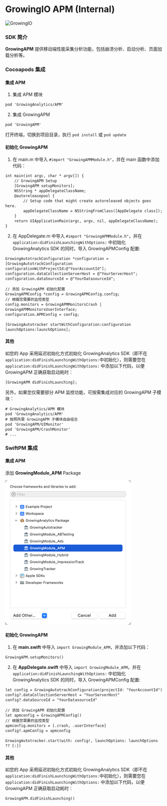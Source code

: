 GrowingIO APM (Internal)
======
![GrowingIO](https://www.growingio.com/vassets/images/home_v3/gio-logo-primary.svg)

### SDK 简介

**GrowingAPM** 提供移动端性能采集分析功能，包括崩溃分析、启动分析、页面加载分析等。



### Cocoapods 集成

#### 集成 APM

1. 集成 APM 模块

```
pod 'GrowingAnalytics/APM'
```

2. 集成 GrowingAPM

```
pod 'GrowingAPM'
```

打开终端，切换到项目目录，执行 `pod install` 或 `pod update`

#### 初始化 GrowingAPM

1. 在 main.m 中导入 `#import "GrowingAPMModule.h"`，并在 main 函数中添加代码：

```
int main(int argc, char * argv[]) {
    // GrowingAPM Setup
    [GrowingAPM setupMonitors];
    NSString * appDelegateClassName;
    @autoreleasepool {
        // Setup code that might create autoreleased objects goes here.
        appDelegateClassName = NSStringFromClass([AppDelegate class]);
    }
    return UIApplicationMain(argc, argv, nil, appDelegateClassName);
}
```

2. 在 AppDelegate.m 中导入 `#import "GrowingAPMModule.h"`，并在 `application:didFinishLaunchingWithOptions:` 中初始化 GrowingAnalytics SDK 的同时，导入 GrowingAPMConfig 配置:

```
GrowingAutotrackConfiguration *configuration = [GrowingAutotrackConfiguration configurationWithProjectId:@"YourAccountId"];
configuration.dataCollectionServerHost = @"YourServerHost";
configuration.dataSourceId = @"YourDatasourceId";

// 添加 GrowingAPM 初始化配置
GrowingAPMConfig *config = GrowingAPMConfig.config;
// 根据您需要的监控类型
config.monitors = GrowingAPMMonitorsCrash | GrowingAPMMonitorsUserInterface;
configuration.APMConfig = config;

[GrowingAutotracker startWithConfiguration:configuration launchOptions:launchOptions];
```

#### 其他

如您的 App 采用延迟初始化方式初始化 GrowingAnalytics SDK（即不在 `application:didFinishLaunchingWithOptions:`中初始化），则需要您在 `application:didFinishLaunchingWithOptions:` 中添加以下代码，以便 GrowingAPM 正确获取启动耗时：

```
[GrowingAPM didFinishLaunching];
```

另外，如果您仅需要部分 APM 监控功能，可按需集成对应的 GrowingAPM 子模块：

```
# GrowingAnalytics/APM 模块
pod 'GrowingAnalytics/APM'
# 按照所需 GrowingAPM 子模块自由组合
pod 'GrowingAPM/UIMonitor'
pod 'GrowingAPM/CrashMonitor'
# ...
```



### SwiftPM 集成

#### 集成 APM

添加 **GrowingModule_APM** Package

![img](./Resources/spm_select_apm.png)

#### 初始化 GrowingAPM

1. 在 **main.swift** 中导入 `import GrowingModule_APM`，并添加以下代码：

```
GrowingAPM.setupMonitors()
```

2. 在 **AppDelegate.swift** 中导入 `import GrowingModule_APM`，并在 `application:didFinishLaunchingWithOptions:` 中初始化 GrowingAnalytics SDK 的同时，导入 GrowingAPMConfig 配置:

```
let config = GrowingAutotrackConfiguration(projectId: "YourAccountId")
config?.dataCollectionServerHost = "YourServerHost"
config?.dataSourceId = "YourDatasourceId"

// 添加 GrowingAPM 初始化配置
let apmconfig = GrowingAPMConfig()
// 根据您需要的监控类型
apmconfig.monitors = [.crash, .userInterface]
config?.apmConfig = apmconfig

GrowingAutotracker.start(with: config!, launchOptions: launchOptions ?? [:])
```

#### 其他

如您的 App 采用延迟初始化方式初始化 GrowingAnalytics SDK（即不在 `application:didFinishLaunchingWithOptions:`中初始化），则需要您在 `application:didFinishLaunchingWithOptions:` 中添加以下代码，以便 GrowingAPM 正确获取启动耗时：

```
GrowingAPM.didFinishLaunching()
```
